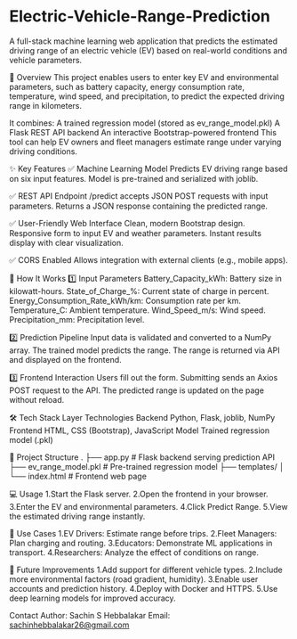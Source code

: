 # Electric-Vehicle-Range-Prediction

A full-stack machine learning web application that predicts the estimated driving range of an electric vehicle (EV) based on real-world conditions and vehicle parameters.

📖 Overview
This project enables users to enter key EV and environmental parameters, such as battery capacity, energy consumption rate, temperature, wind speed, and precipitation, to predict the expected driving range in kilometers.

It combines:
A trained regression model (stored as ev_range_model.pkl)
A Flask REST API backend
An interactive Bootstrap-powered frontend
This tool can help EV owners and fleet managers estimate range under varying driving conditions.

✨ Key Features
✅ Machine Learning Model
Predicts EV driving range based on six input features.
Model is pre-trained and serialized with joblib.

✅ REST API Endpoint
/predict accepts JSON POST requests with input parameters.
Returns a JSON response containing the predicted range.

✅ User-Friendly Web Interface
Clean, modern Bootstrap design.
Responsive form to input EV and weather parameters.
Instant results display with clear visualization.

✅ CORS Enabled
Allows integration with external clients (e.g., mobile apps).

🧠 How It Works
1️⃣ Input Parameters
Battery_Capacity_kWh: Battery size in kilowatt-hours.
State_of_Charge_%: Current state of charge in percent.
Energy_Consumption_Rate_kWh/km: Consumption rate per km.
Temperature_C: Ambient temperature.
Wind_Speed_m/s: Wind speed.
Precipitation_mm: Precipitation level.

2️⃣ Prediction Pipeline
Input data is validated and converted to a NumPy array.
The trained model predicts the range.
The range is returned via API and displayed on the frontend.

3️⃣ Frontend Interaction
Users fill out the form.
Submitting sends an Axios POST request to the API.
The predicted range is updated on the page without reload.

🛠️ Tech Stack
Layer	Technologies
Backend	Python, Flask, joblib, NumPy
Frontend	HTML, CSS (Bootstrap), JavaScript
Model	Trained regression model (.pkl)

📂 Project Structure
.
├── app.py                  # Flask backend serving prediction API
├── ev_range_model.pkl      # Pre-trained regression model
├── templates/
│   └── index.html          # Frontend web page


💻 Usage
1.Start the Flask server.
2.Open the frontend in your browser.
3.Enter the EV and environmental parameters.
4.Click Predict Range.
5.View the estimated driving range instantly.


🎯 Use Cases
1.EV Drivers: Estimate range before trips.
2.Fleet Managers: Plan charging and routing.
3.Educators: Demonstrate ML applications in transport.
4.Researchers: Analyze the effect of conditions on range.

🔮 Future Improvements
1.Add support for different vehicle types.
2.Include more environmental factors (road gradient, humidity).
3.Enable user accounts and prediction history.
4.Deploy with Docker and HTTPS.
5.Use deep learning models for improved accuracy.

Contact
Author: Sachin S Hebbalakar
Email: sachinhebbalakar26@gmail.com
